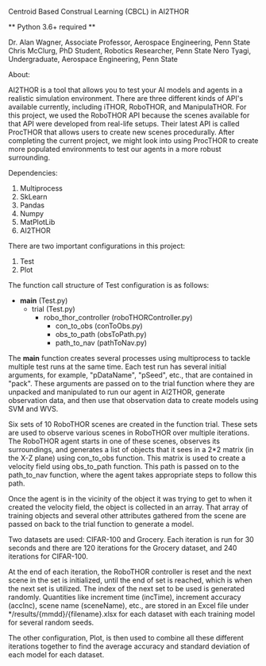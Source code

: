 Centroid Based Construal Learning (CBCL) in AI2THOR

** Python 3.6+ required **


Dr. Alan Wagner, Associate Professor, Aerospace Engineering, Penn State
Chris McClurg, PhD Student, Robotics Researcher, Penn State
Nero Tyagi, Undergraduate, Aerospace Engineering, Penn State


About: 

AI2THOR is a tool that allows you to test your AI models and agents in a realistic simulation environment. There are three different kinds of API's available currently, including iTHOR, RoboTHOR, and ManipulaTHOR. For this project, we used the RoboTHOR API because the scenes available for that API were developed from real-life setups. Their latest API is called ProcTHOR that allows users to create new scenes procedurally. After completing the current project, we might look into using ProcTHOR to create more populated environments to test our agents in a more robust surrounding.


Dependencies:

1. Multiprocess
2. SkLearn
3. Pandas
4. Numpy
5. MatPlotLib
6. AI2THOR

There are two important configurations in this project: 
1. Test
2. Plot

The function call structure of Test configuration is as follows:

- __main__ (Test.py)
  - trial (Test.py)
    - robo_thor_controller (roboTHORController.py)
      - con_to_obs (conToObs.py)
      - obs_to_path (obsToPath.py)
      - path_to_nav (pathToNav.py)
      
The __main__ function creates several processes using multiprocess to tackle multiple test runs at the same time. Each test run has several initial arguments, for example, "pDataName", "pSeed", etc., that are contained in "pack". These arguments are passed on to the trial function where they are unpacked and manipulated to run our agent in AI2THOR, generate observation data, and then use that observation data to create models using SVM and WVS.

Six sets of 10 RoboTHOR scenes are created in the function trial. These sets are used to observe various scenes in RoboTHOR over multiple iterations. The RoboTHOR agent starts in one of these scenes, observes its surroundings, and generates a list of objects that it sees in a 2*2 matrix (in the X-Z plane) using con_to_obs function. This matrix is used to create a velocity field using obs_to_path function. This path is passed on to the path_to_nav function, where the agent takes appropriate steps to follow this path. 

Once the agent is in the vicinity of the object it was trying to get to when it created the velocity field, the object is collected in an array. That array of training objects and several other attributes gathered from the scene are passed on back to the trial function to generate a model.

Two datasets are used: CIFAR-100 and Grocery. Each iteration is run for 30 seconds and there are 120 iterations for the Grocery dataset, and 240 iterations for CIFAR-100.

At the end of each iteration, the RoboTHOR controller is reset and the next scene in the set is initialized, until the end of set is reached, which is when the next set is utilized. The index of the next set to be used is generated randomly. Quantities like increment time (incTime), increment accuracy (accInc), scene name (sceneName), etc., are stored in an Excel file under */results/{mmdd}/{filename}.xlsx for each dataset with each training model for several random seeds.

The other configuration, Plot, is then used to combine all these different iterations together to find the average accuracy and standard deviation of each model for each dataset.
